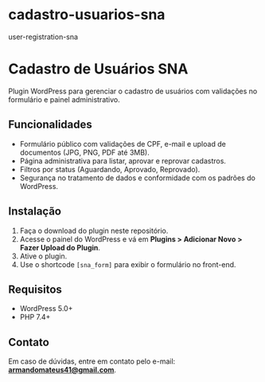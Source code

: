 # cadastro-usuarios-sna
user-registration-sna
# Cadastro de Usuários SNA

Plugin WordPress para gerenciar o cadastro de usuários com validações no formulário e painel administrativo.

## Funcionalidades

- Formulário público com validações de CPF, e-mail e upload de documentos (JPG, PNG, PDF até 3MB).
- Página administrativa para listar, aprovar e reprovar cadastros.
- Filtros por status (Aguardando, Aprovado, Reprovado).
- Segurança no tratamento de dados e conformidade com os padrões do WordPress.

## Instalação

1. Faça o download do plugin neste repositório.
2. Acesse o painel do WordPress e vá em **Plugins > Adicionar Novo > Fazer Upload do Plugin**.
3. Ative o plugin.
4. Use o shortcode `[sna_form]` para exibir o formulário no front-end.

## Requisitos

- WordPress 5.0+
- PHP 7.4+

## Contato

Em caso de dúvidas, entre em contato pelo e-mail: **armandomateus41@gmail.com**.
